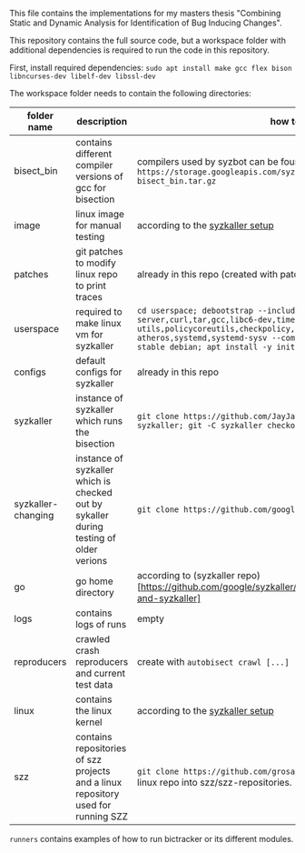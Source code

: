 This file contains the implementations for my masters thesis "Combining Static and Dynamic Analysis for Identification of Bug Inducing Changes".

This repository contains the full source code, but a workspace folder with additional dependencies is required to run the code in this repository.

First, install required dependencies:
`sudo apt install make gcc flex bison libncurses-dev libelf-dev libssl-dev`

The workspace folder needs to contain the following directories:

|folder name|description|how to setup|
|---|---|---|
|bisect_bin|contains different compiler versions of gcc for bisection|compilers used by syzbot can be found [here](https://github.com/google/syzkaller/blob/master/docs/linux/setup_ubuntu-host_qemu-vm_x86-64-kernel.md#gcc) or `wget -nv https://storage.googleapis.com/syzkaller/bisect_bin.tar.gz; tar -xvf bisect_bin.tar.gz`|
|image|linux image for manual testing|according to the [syzkaller setup](https://github.com/google/syzkaller/blob/master/docs/linux/setup_ubuntu-host_qemu-vm_x86-64-kernel.md#image) |
|patches|git patches to modify linux repo to print traces|already in this repo (created with patchhelper.py)|
|userspace|required to make linux vm for syzkaller|`cd userspace; debootstrap --include=openssh-server,curl,tar,gcc,libc6-dev,time,strace,sudo,less,psmisc,selinux-utils,policycoreutils,checkpolicy,selinux-policy-default,firmware-atheros,systemd,systemd-sysv --components=main,contrib,non-free stable debian; apt install -y init`|
|configs|default configs for syzkaller|already in this repo|
|syzkaller|instance of syzkaller which runs the bisection|`git clone https://github.com/JayJayJay1/syzkaller-bictracker.git syzkaller; git -C syzkaller checkout custom`|
|syzkaller-changing|instance of syzkaller which is checked out by sykaller during testing of older verions|`git clone https://github.com/google/syzkaller.git syzkaller-changing`|
|go|go home directory|according to (syzkaller repo)[https://github.com/google/syzkaller/blob/master/docs/linux/setup.md#go-and-syzkaller]|
|logs|contains logs of runs|empty|
|reproducers|crawled crash reproducers and current test data|create with `autobisect crawl [...]`
|linux|contains the linux kernel|according to the [syzkaller setup](https://github.com/google/syzkaller/blob/master/docs/linux/setup_ubuntu-host_qemu-vm_x86-64-kernel.md#checkout-linux-kernel-source) 
|szz|contains repositories of szz projects and a linux repository used for running SZZ|`git clone https://github.com/grosa1/pyszz.git`, then clone an additional linux repo into szz/szz-repositories.

`runners` contains examples of how to run bictracker or its different modules.